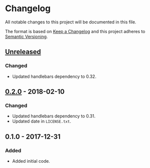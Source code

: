 # Changelog
All notable changes to this project will be documented in this file.

The format is based on [Keep a Changelog](http://keepachangelog.com/en/1.0.0/)
and this project adheres to [Semantic Versioning](http://semver.org/spec/v2.0.0.html).

## [Unreleased]
### Changed
- Updated handlebars dependency to 0.32.

## [0.2.0] - 2018-02-10
### Changed
- Updated handlebars dependency to 0.31.
- Updated date in `LICENSE.txt`.

## 0.1.0 - 2017-12-31
### Added
- Added initial code.

[Unreleased]: https://github.com/nickjer/handlebars_switch/compare/v0.2.0...HEAD
[0.2.0]: https://github.com/nickjer/handlebars_switch/compare/v0.1.0...v0.2.0
